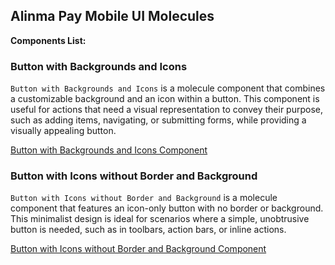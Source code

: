 ## Alinma Pay Mobile UI Molecules

**Components List:**

### Button with Backgrounds and Icons

`Button with Backgrounds and Icons` is a molecule component that combines a customizable background and an icon within a button. This component is useful for actions that need a visual representation to convey their purpose, such as adding items, navigating, or submitting forms, while providing a visually appealing button.

[Button with Backgrounds and Icons Component](../../app/src/components/molecules/button-with-background-and-icons/ipay-button-with-background-and-icons.components.tsx)

### Button with Icons without Border and Background

`Button with Icons without Border and Background` is a molecule component that features an icon-only button with no border or background. This minimalist design is ideal for scenarios where a simple, unobtrusive button is needed, such as in toolbars, action bars, or inline actions.

[Button with Icons without Border and Background Component](../../app/src/components/molecules/button-with-icons-but-without-border-background/button-with-icons-but-without-border-background.style.ts)

